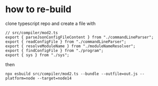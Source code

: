 # how to re-build

clone typescript repo and create a file with

```
// src/compiler/mod2.ts
export { parseJsonConfigFileContent } from "./commandLineParser";
export { readConfigFile } from "./commandLineParser";
export { resolveModuleName } from "./moduleNameResolver";
export { findConfigFile } from "./program";
export { sys } from "./sys";
```

then

```
npx esbuild src/compiler/mod2.ts --bundle --outfile=out.js --platform=node --target=node14
```
